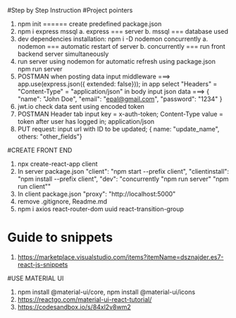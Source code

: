 #Step by Step Instruction
#Project pointers

1. npm init ====== create predefined package.json
2. npm i express mssql
   a. express === server
   b. mssql === database used
3. dev dependencies installation:
   npm i -D nodemon concurrently
   a. nodemon === automatic restart of server
   b. concurrently === run front backend server simultaneously
4. run server using nodemon for automatic refresh using package.json
   npm run server
5. POSTMAN when posting data
   input middleware ===> app.use(express.json({ extended: false}));
   in app select "Headers" = "Content-Type" = "application/json"
   in body input json data ===>
   {
   "name": "John Doe",
   "email": "epal@gmail.com",
   "password": "1234"
   }
6. jwt.io check data sent using encoded token
7. POSTMAN Header tab input key = x-auth-token; Content-Type
   value = token after user has logged in; application/json
8. PUT request: input url with ID to be updated;
   { name: "update_name", others: "other_fields"}

#CREATE FRONT END

1. npx create-react-app client
2. In server package.json
   "client": "npm start --prefix client",
   "clientinstall": "npm install --prefix client",
   "dev": "concurrently \"npm run server\" \"npm run client\""
3. In client package.json
   "proxy": "http://localhost:5000"
4. remove .gitignore, Readme.md
5. npm i axios react-router-dom uuid react-transition-group

# Guide to snippets

1. https://marketplace.visualstudio.com/items?itemName=dsznajder.es7-react-js-snippets

#USE MATERIAL UI

1. npm install @material-ui/core, npm install @material-ui/icons
2. https://reactgo.com/material-ui-react-tutorial/
3. https://codesandbox.io/s/84xl2v8wm2
